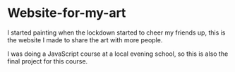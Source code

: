 # Website-for-my-art

I started painting when the lockdown started to cheer my friends up, this is the website I made to share the art with more people.

I was doing a JavaScript course at a local evening school, so this is also the final project for this course.
